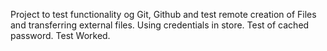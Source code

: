 Project to test functionality og Git, Github and test remote creation of Files and transferring external files. Using credentials in store. Test of cached password. Test Worked.
